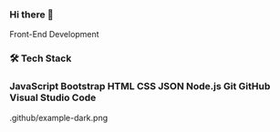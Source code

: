 ### Hi there 👋

Front-End Development

### 🛠  Tech Stack
### JavaScript  Bootstrap  HTML  CSS  JSON  Node.js  Git  GitHub  Visual Studio Code    

.github/example-dark.png

